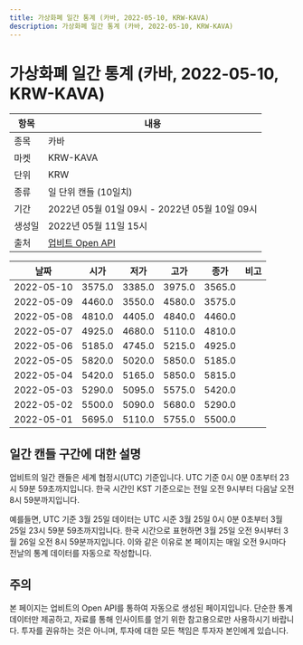 ```yaml
---
title: 가상화폐 일간 통계 (카바, 2022-05-10, KRW-KAVA)
description: 가상화폐 일간 통계 (카바, 2022-05-10, KRW-KAVA)
---
```



가상화폐 일간 통계 (카바, 2022-05-10, KRW-KAVA)
===

|항목|내용|
|--|--|
|종목|카바|
|마켓|KRW-KAVA|
|단위|KRW|
|종류|일 단위 캔들 (10일치)|
|기간|2022년 05월 01일 09시 - 2022년 05월 10일 09시|
|생성일|2022년 05월 11일 15시|
|출처|[업비트 Open API](https://docs.upbit.com)|


|날짜|시가|저가|고가|종가|비고|
|--|--|--|--|--|--|
|2022-05-10|3575.0|3385.0|3975.0|3565.0|    |
|2022-05-09|4460.0|3550.0|4580.0|3575.0|    |
|2022-05-08|4810.0|4405.0|4840.0|4460.0|    |
|2022-05-07|4925.0|4680.0|5110.0|4810.0|    |
|2022-05-06|5185.0|4745.0|5215.0|4925.0|    |
|2022-05-05|5820.0|5020.0|5850.0|5185.0|    |
|2022-05-04|5420.0|5165.0|5850.0|5815.0|    |
|2022-05-03|5290.0|5095.0|5575.0|5420.0|    |
|2022-05-02|5500.0|5090.0|5680.0|5290.0|    |
|2022-05-01|5695.0|5110.0|5755.0|5500.0|    |


일간 캔들 구간에 대한 설명
---


업비트의 일간 캔들은 세계 협정시(UTC) 기준입니다. 
UTC 기준 0시 0분 0초부터 23시 59분 59초까지입니다. 
한국 시간인 KST 기준으로는 전일 오전 9시부터 다음날 오전 8시 59분까지입니다. 


예를들면, UTC 기준 3월 25일 데이터는 UTC 시준 3월 25일 0시 0분 0초부터 3월 25일 23시 59분 59초까지입니다. 
한국 시간으로 표현하면 3월 25일 오전 9시부터 3월 26일 오전 8시 59분까지입니다. 
이와 같은 이유로 본 페이지는 매일 오전 9시마다 전날의 통계 데이터를 자동으로 작성합니다. 


주의
---


본 페이지는 업비트의 Open API를 통하여 자동으로 생성된 페이지입니다. 
단순한 통계 데이터만 제공하고, 자료를 통해 인사이트를 얻기 위한 참고용으로만 사용하시기 바랍니다. 
투자를 권유하는 것은 아니며, 투자에 대한 모든 책임은 투자자 본인에게 있습니다. 
